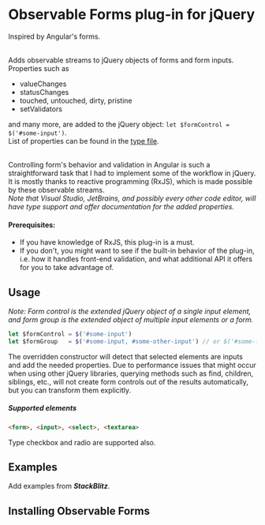 # Observable Forms plug-in for jQuery
Inspired by Angular's forms.
<br/>
<br/>

Adds observable streams to jQuery objects of forms and form inputs. <br/>
Properties such as 
- valueChanges
- statusChanges 
- touched, untouched, dirty, pristine
- setValidators

and many more, are added to the jQuery object: `let $formControl = $('#some-input')`.<br />
List of properties can be found in the [type file](src/js/@types/input.d.ts).
<br/><br/>

Controlling form's behavior and validation in Angular is such a straightforward task that I had to implement some of the workflow in jQuery.<br/>
It is mostly thanks to reactive programming (RxJS), which is made possible by these observable streams.<br/>
_Note that Visual Studio, JetBrains, and possibly every other code editor, will have type support and offer documentation for the added properties._

#### Prerequisites:
- If you have knowledge of RxJS, this plug-in is a must.<br/>
- If you don't, you might want to see if the built-in behavior of the plug-in, i.e. how it handles front-end validation, and what additional API it offers for you to take advantage of. 

## Usage
_Note: Form control is the extended jQuery object of a single input element, and form group is the extended object of multiple input elements or a form._

``` javascript
let $formControl = $('#some-input')
let $formGroup   = $('#some-input, #some-other-input') // or $('#some-form')
```
The overridden constructor will detect that selected elements are inputs and add the needed properties.
Due to performance issues that might occur when using other jQuery libraries, querying methods such as
find, children, siblings, etc., will not create form controls out of the results automatically, but you can transform them explicitly.<br/>

##### Supported elements
```html
<form>, <input>, <select>, <textarea>
```
Type checkbox and radio are supported also. 

## Examples
Add examples from **_StackBlitz_**.

## Installing Observable Forms
